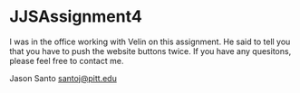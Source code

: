 # JJSAssignment4

I was in the office working with Velin on this assignment.  He said to tell you that you have to push the website buttons twice. 
If you have any quesitons, please feel free to contact me.

Jason Santo
santoj@pitt.edu
